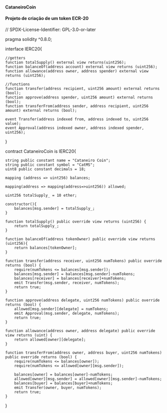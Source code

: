 #### CataneiroCoin
#### Projeto de criação de um token ECR-20



// SPDX-License-Identifier: GPL-3.0-or-later

pragma solidity ^0.8.0;

interface IERC20{

    //getters
    function totalSupply() external view returns(uint256);
    function balanceOf(address account) external view returns (uint256);
    function allowance(address owner, address spender) external view returns (uint256);

    //functions
    function transfer(address recipient, uint256 amount) external returns (bool);
    function approve(address spender, uint256 amount) external returns (bool);
    function transferFrom(address sender, address recipient, uint256 amount) external returns (bool);

    event Transfer(address indexed from, address indexed to, uint256 value);
    event Approval(address indexed owner, address indexed spender, uint256);

}

contract CataneiroCoin is IERC20{

    string public constant name = "Cataneiro Coin";
    string public constant symbol = "CatMS";
    uint8 public constant decimals = 18;

    mapping (address => uint256) balances;

    mapping(address => mapping(address=>uint256)) allowed;

    uint256 totalSupply_ = 10 ether;

    constructor(){
        balances[msg.sender] = totalSupply_;
    }

    function totalSupply() public override view returns (uint256) {
        return totalSupply_;
    }

    function balanceOf(address tokenOwner) public override view returns (uint256){
        return balances[tokenOwner];
    }

    function transfer(address receiver, uint256 numTokens) public override returns (bool) {
        require(numTokens <= balances[msg.sender]);
        balances[msg.sender] = balances[msg.sender]-numTokens;
        balances[receiver] = balances[receiver]+numTokens;
        emit Transfer(msg.sender, receiver, numTokens);
        return true;
    }

    function approve(address delegate, uint256 numTokens) public override returns (bool) {
        allowed[msg.sender][delegate] = numTokens;
        emit Approval(msg.sender, delegate, numTokens);
        return true;
    }

    function allowance(address owner, address delegate) public override view returns (uint) {
        return allowed[owner][delegate];
    }

    function transferFrom(address owner, address buyer, uint256 numTokens) public override returns (bool) {
        require(numTokens <= balances[owner]);
        require(numTokens <= allowed[owner][msg.sender]);

        balances[owner] = balances[owner]-numTokens;
        allowed[owner][msg.sender] = allowed[owner][msg.sender]-numTokens;
        balances[buyer] = balances[buyer]+numTokens;
        emit Transfer(owner, buyer, numTokens);
        return true;
    }

}




